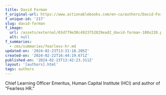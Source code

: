```yaml
---
title: David Forman
f_original-url: https://www.actionablebooks.com/en-ca/authors/David-Forman/
f_unique-id: '217'
slug: david-forman
f_image:
  url: /assets/external/65d779e30c4923752829ead2_david-forman-180x220.png
  alt: null
f_summaries:
  - cms/summaries/fearless-hr.md
updated-on: '2024-02-23T13:31:18.205Z'
created-on: '2024-02-22T16:44:19.671Z'
published-on: '2024-02-23T13:42:23.311Z'
layout: '[authors].html'
tags: authors
---
```


Chief Learning Officer Emeritus, Human Capital Institute (HCI) and author of “Fearless HR.”
